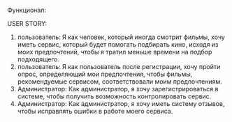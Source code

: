Функционал:

USER STORY:
1) пользователь: 
    Я как человек, который иногда смотрит фильмы, хочу иметь сервис, 
    который будет помогать подбирать кино, исходя из моих предпочтений, 
    чтобы я тратил меньше времени на подбор подходящего.
2) пользователь:
   Я как пользователь после регистрации, хочу пройти опрос, определяющий мои предпочтения, 
   чтобы фильмы, рекомендуемые сервисом, соответствовали моим предпочтениям.
3) Администратор:
   Как администратор, я хочу зарегистрироваться в системе, 
   чтобы получить возможность контролировать сервис.
4) Администратор:
    Как администратор, я хочу иметь систему отзывов, чтобы исправлять ошибки в работе моего сервиса.
